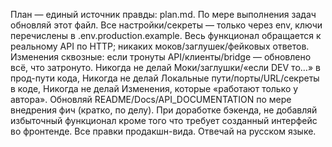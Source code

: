 План — единый источник правды: plan.md. По мере выполнения задач обновляй этот файл.
Все настройки/секреты — только через env, ключи перечислены в .env.production.example.
Весь функционал обращается к реальному API по HTTP; никаких моков/заглушек/фейковых ответов.
Изменения сквозные: если тронуты API/клиенты/bridge — обновлено всё, что затронуто.
Никогда не делай Моки/заглушки/«если DEV то…» в прод-пути кода, Никогда не делай Локальные пути/порты/URL/секреты в коде, 
Никогда не делай Изменения, которые «работают только у автора».
Обновляй README/Docs/API_DOCUMENTATION по мере внедрения фич (кратко, по делу).
При доработке бэкенда, не добавляй избыточный функционал кроме того что требует созданный интерфейс во фронтенде. 
Все правки продакшн-вида.
Отвечай на русском языке.